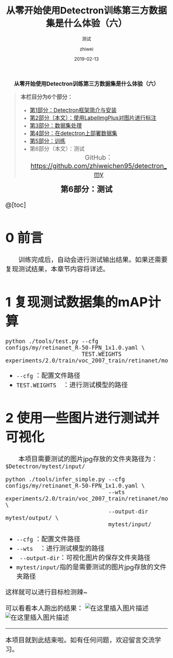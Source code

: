 ﻿---
layout:     post              # 使用的布局（不需要改）
title:      从零开始使用Detectron训练第三方数据集是什么体验（六）         # 标题
subtitle:   测试
date:       2019-02-13    # 时间
author:     zhiwei        # 作者
header-img: img/post-bg-2015.jpg  #这篇文章标题背景图片
catalog: true             # 是否归档
tags:               #标签
    - Detectron
---
**<center><b><big>从零开始使用Detectron训练第三方数据集是什么体验（六）</b></center>**

> **本栏目分为6个部分：**
>
> - [第1部分：Detectron框架简介与安装](http://zhiweichen.top/2019/02/13/%E4%BB%8E%E9%9B%B6%E5%BC%80%E5%A7%8B%E4%BD%BF%E7%94%A8Detectron%E8%AE%AD%E7%BB%83%E7%AC%AC%E4%B8%89%E6%96%B9%E6%95%B0%E6%8D%AE%E9%9B%86%E6%98%AF%E4%BB%80%E4%B9%88%E4%BD%93%E9%AA%8C-%E4%B8%80/)
> - [第2部分（本文）：使用LabelImgPlus对图片进行标注](http://zhiweichen.top/2019/02/13/%E4%BB%8E%E9%9B%B6%E5%BC%80%E5%A7%8B%E4%BD%BF%E7%94%A8Detectron%E8%AE%AD%E7%BB%83%E7%AC%AC%E4%B8%89%E6%96%B9%E6%95%B0%E6%8D%AE%E9%9B%86%E6%98%AF%E4%BB%80%E4%B9%88%E4%BD%93%E9%AA%8C-%E4%BA%8C/)
> - [第3部分：数据集处理](http://zhiweichen.top/2019/02/13/%E4%BB%8E%E9%9B%B6%E5%BC%80%E5%A7%8B%E4%BD%BF%E7%94%A8Detectron%E8%AE%AD%E7%BB%83%E7%AC%AC%E4%B8%89%E6%96%B9%E6%95%B0%E6%8D%AE%E9%9B%86%E6%98%AF%E4%BB%80%E4%B9%88%E4%BD%93%E9%AA%8C-%E4%B8%89/)
> - [第4部分：在detectron上部署数据集](http://zhiweichen.top/2019/02/13/%E4%BB%8E%E9%9B%B6%E5%BC%80%E5%A7%8B%E4%BD%BF%E7%94%A8Detectron%E8%AE%AD%E7%BB%83%E7%AC%AC%E4%B8%89%E6%96%B9%E6%95%B0%E6%8D%AE%E9%9B%86%E6%98%AF%E4%BB%80%E4%B9%88%E4%BD%93%E9%AA%8C-%E5%9B%9B/)
> -  [第5部分：训练](http://zhiweichen.top/2019/02/13/%E4%BB%8E%E9%9B%B6%E5%BC%80%E5%A7%8B%E4%BD%BF%E7%94%A8Detectron%E8%AE%AD%E7%BB%83%E7%AC%AC%E4%B8%89%E6%96%B9%E6%95%B0%E6%8D%AE%E9%9B%86%E6%98%AF%E4%BB%80%E4%B9%88%E4%BD%93%E9%AA%8C-%E4%BA%94/)
> - 第6部分（本文）：测试
<big><center> GitHub：https://github.com/zhiweichen95/detectron_my

<center><b><big>第6部分：测试</big></b></center>

@[toc]
# 0 前言
&emsp;&emsp;训练完成后，自动会进行测试输出结果。如果还需要复现测试结果，本章节内容将详述。
# 1 复现测试数据集的mAP计算

```
python ./tools/test.py --cfg configs/my/retinanet_R-50-FPN_1x1.0.yaml \
                       TEST.WEIGHTS experiments/2.0/train/voc_2007_train/retinanet/model_final.pkl
```
-  `--cfg` ：配置文件路径
- `TEST.WEIGHTS  `：进行测试模型的路径

# 2 使用一些图片进行测试并可视化
&emsp;&emsp;本项目需要测试的图片jpg存放的文件夹路径为：`$Detectron/mytest/input/`
```
python ./tools/infer_simple.py --cfg configs/my/retinanet_R-50-FPN_1x1.0.yaml \
                               --wts experiments/2.0/train/voc_2007_train/retinanet/model_final.pkl \
                               --output-dir mytest/output/ \
                               mytest/input/
```
-  `--cfg` ：配置文件路径
- `--wts  `：进行测试模型的路径
- ` --output-dir`：可视化图片的保存文件夹路径
- `mytest/input/`指的是需要测试的图片jpg存放的文件夹路径

这样就可以进行目标检测辣~

可以看看本人跑出的结果：
![在这里插入图片描述](https://img-blog.csdnimg.cn/20190213223609279.png?x-oss-process=image/watermark,type_ZmFuZ3poZW5naGVpdGk,shadow_10,text_aHR0cHM6Ly9ibG9nLmNzZG4ubmV0L3p3X19jaGVu,size_16,color_FFFFFF,t_70)
![在这里插入图片描述](https://img-blog.csdnimg.cn/20190213223648895.png?x-oss-process=image/watermark,type_ZmFuZ3poZW5naGVpdGk,shadow_10,text_aHR0cHM6Ly9ibG9nLmNzZG4ubmV0L3p3X19jaGVu,size_16,color_FFFFFF,t_70)
<hr>
本项目就到此结束啦。如有任何问题，欢迎留言交流学习。
